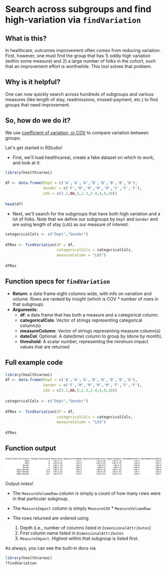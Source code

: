 # Search across subgroups and find high-variation via `findVariation`

## What is this?
In healthcare, outcomes improvement often comes from reducing variation. First, however,
one must find the group that has 1) oddly high variation (within some measure) 
and 2) a large number of folks in the cohort, such that an improvement effort is
worthwhile. This tool solves that problem.

## Why is it helpful?

One can now quickly search across hundreds of subgroups and various 
measures (like length of stay, readmissions, missed-payment, etc.) to find
groups that need improvement.

## So, how do we do it?

We use [coefficient of variation, or COV](https://en.wikipedia.org/wiki/Coefficient_of_variation) to compare variation between groups.

Let's get started in RStudio!

* First, we'll load healthcareai, create a fake dataset on which to work, 
and look at it:

```r
library(healthcareai)

df <- data.frame(Dept = c('A','A','A','B','B','B','B','B'),
                 Gender = c('F','M','M','M','M','F','F','F'),
                 LOS = c(3.2,NA,5,1.3,2.4,4,9,10))

head(df)
```

* Next, we'll search for the subgroups that have both high variation and a lot 
of folks. Note that we define our subgroups by `Dept` and `Gender` and are using
length of stay (`LOS`) as our measure of interest.

```r
categoricalCols <- c("Dept","Gender")

dfRes <- findVariation(df = df, 
                       categoricalCols = categoricalCols,
                       measureColumn = "LOS")

dfRes
```

## Function specs for ``findVariation``

- __Return__: a data frame eight columns wide, with info on variation and volume. 
Rows are ranked by insight (which is COV * number of rows in that subgroup).
- __Arguments__:
    - __df__: a data frame that has both a measure and a categorical column.
    - __categoricalCols__: Vector of strings representing categorical column(s)
    - __measureColumn__: Vector of strings representing measure column(s)
    - __dateCol__: Optional. A date(time) column to group by (done by month).
    - __threshold__: A scalar number, representing the minimum impact values 
    that are returned

## Full example code

```r
library(healthcareai)
df <- data.frame(Dept = c('A','A','A','B','B','B','B','B'),
                 Gender = c('F','M','M','M','M','F','F','F'),
                 LOS = c(3.2,NA,5,1.3,2.4,4,9,10))

categoricalCols <- c("Dept","Gender")

dfRes <- findVariation(df = df, 
                       categoricalCols = categoricalCols,
                       measureColumn = "LOS")

dfRes
```

## Function output

![Sample output from findVariation](img/findVariationOutput.png)

Output notes!

* The `MeasureVolumeRaw` column is simply a count of how many rows were in that
particular subgroup. 

* The `MeasureImpact` column is simply `MeasureCOV` * `MeasureVolumeRaw`

* The rows returned are ordered using
    1. Depth (i.e., number of columns listed in `DimensionalAttributes`)
    2. First column name listed in `DimensionalAttributes`
    3. `MeasureImpact`. Highest within that subgroup is listed first.

As always, you can see the built-in docs via
```r
library(healthcareai)
?findVariation
```
